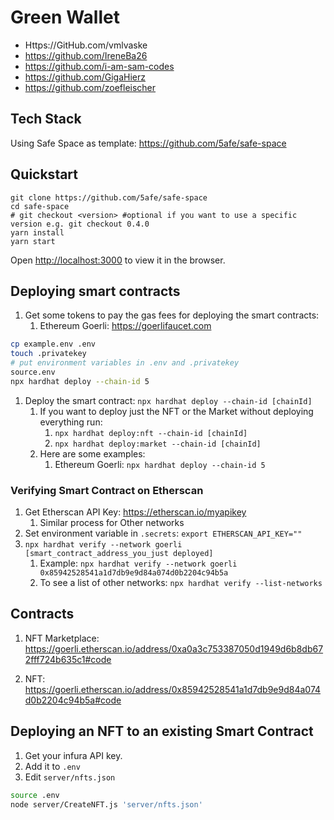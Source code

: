 # Green Wallet

- Https://GitHub.com/vmlvaske
- https://github.com/IreneBa26
- https://github.com/i-am-sam-codes
- https://github.com/GigaHierz
- https://github.com/zoefleischer

## Tech Stack

Using Safe Space as template: https://github.com/5afe/safe-space

## Quickstart

```
git clone https://github.com/5afe/safe-space
cd safe-space
# git checkout <version> #optional if you want to use a specific version e.g. git checkout 0.4.0
yarn install
yarn start
```

Open [http://localhost:3000](http://localhost:3000) to view it in the browser.

## Deploying smart contracts

1. Get some tokens to pay the gas fees for deploying the smart contracts:
   1. Ethereum Goerli: https://goerlifaucet.com

```bash
cp example.env .env
touch .privatekey
# put environment variables in .env and .privatekey
source.env
npx hardhat deploy --chain-id 5
```

1. Deploy the smart contract: `npx hardhat deploy --chain-id [chainId]`
   1. If you want to deploy just the NFT or the Market without deploying everything run:
      1. `npx hardhat deploy:nft --chain-id [chainId]`
      1. `npx hardhat deploy:market --chain-id [chainId]`
   1. Here are some examples:
      1. Ethereum Goerli: `npx hardhat deploy --chain-id 5`

### Verifying Smart Contract on Etherscan

1. Get Etherscan API Key: https://etherscan.io/myapikey
   1. Similar process for Other networks
1. Set environment variable in `.secrets`: `export ETHERSCAN_API_KEY=""`
1. `npx hardhat verify --network goerli [smart_contract_address_you_just deployed]`
   1. Example: `npx hardhat verify --network goerli 0x85942528541a1d7db9e9d84a074d0b2204c94b5a`
   1. To see a list of other networks: `npx hardhat verify --list-networks`

## Contracts

1. NFT Marketplace: https://goerli.etherscan.io/address/0xa0a3c753387050d1949d6b8db672fff724b635c1#code

1. NFT: https://goerli.etherscan.io/address/0x85942528541a1d7db9e9d84a074d0b2204c94b5a#code

## Deploying an NFT to an existing Smart Contract

1. Get your infura API key.
1. Add it to `.env`
1. Edit `server/nfts.json`

```bash
source .env
node server/CreateNFT.js 'server/nfts.json'
```
